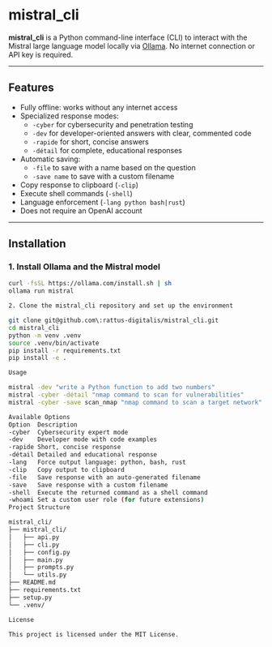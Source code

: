 # mistral_cli

**mistral_cli** is a Python command-line interface (CLI) to interact with the Mistral large language model locally via [Ollama](https://ollama.com). No internet connection or API key is required.

---

## Features

- Fully offline: works without any internet access
- Specialized response modes:
  - `-cyber` for cybersecurity and penetration testing
  - `-dev` for developer-oriented answers with clear, commented code
  - `-rapide` for short, concise answers
  - `-détail` for complete, educational responses
- Automatic saving:
  - `-file` to save with a name based on the question
  - `-save name` to save with a custom filename
- Copy response to clipboard (`-clip`)
- Execute shell commands (`-shell`)
- Language enforcement (`-lang python bash|rust`)
- Does not require an OpenAI account

---

## Installation

### 1. Install Ollama and the Mistral model

```bash
curl -fsSL https://ollama.com/install.sh | sh
ollama run mistral

2. Clone the mistral_cli repository and set up the environment

git clone git@github.com\:rattus-digitalis/mistral_cli.git
cd mistral_cli
python -m venv .venv
source .venv/bin/activate
pip install -r requirements.txt
pip install -e .

Usage

mistral -dev "write a Python function to add two numbers"
mistral -cyber -détail "nmap command to scan for vulnerabilities"
mistral -cyber -save scan_nmap "nmap command to scan a target network"

Available Options
Option	Description
-cyber	Cybersecurity expert mode
-dev	Developer mode with code examples
-rapide	Short, concise response
-détail	Detailed and educational response
-lang	Force output language: python, bash, rust
-clip	Copy output to clipboard
-file	Save response with an auto-generated filename
-save	Save response with a custom filename
-shell	Execute the returned command as a shell command
-whoami	Set a custom user role (for future extensions)
Project Structure

mistral_cli/
├── mistral_cli/
│   ├── api.py
│   ├── cli.py
│   ├── config.py
│   ├── main.py
│   ├── prompts.py
│   └── utils.py
├── README.md
├── requirements.txt
├── setup.py
└── .venv/

License

This project is licensed under the MIT License.